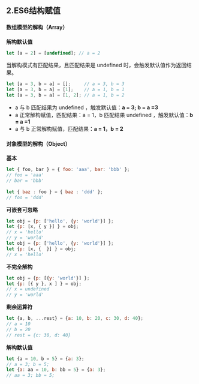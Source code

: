 ## 2.ES6结构赋值

#### 数组模型的解构（Array）

**解构默认值**

```js
let [a = 2] = [undefined]; // a = 2
```

当解构模式有匹配结果，且匹配结果是 undefined 时，会触发默认值作为返回结果。

```js
let [a = 3, b = a] = [];     // a = 3, b = 3
let [a = 3, b = a] = [1];    // a = 1, b = 1
let [a = 3, b = a] = [1, 2]; // a = 1, b = 2
```

- a 与 b 匹配结果为 undefined ，触发默认值：**a = 3; b = a =3**
- a 正常解构赋值，匹配结果：a = 1，b 匹配结果 undefined ，触发默认值：**b = a =1**
- a 与 b 正常解构赋值，匹配结果：**a = 1，b = 2**

#### 对象模型的解构（Object）

**基本**

```js
let { foo, bar } = { foo: 'aaa', bar: 'bbb' };
// foo = 'aaa'
// bar = 'bbb'
 
let { baz : foo } = { baz : 'ddd' };
// foo = 'ddd'
```

**可嵌套可忽略**

```js
let obj = {p: ['hello', {y: 'world'}] };
let {p: [x, { y }] } = obj;
// x = 'hello'
// y = 'world'
let obj = {p: ['hello', {y: 'world'}] };
let {p: [x, {  }] } = obj;
// x = 'hello'
```

**不完全解构**

```js
let obj = {p: [{y: 'world'}] };
let {p: [{ y }, x ] } = obj;
// x = undefined
// y = 'world'
```

**剩余运算符**

```js
let {a, b, ...rest} = {a: 10, b: 20, c: 30, d: 40};
// a = 10
// b = 20
// rest = {c: 30, d: 40}
```

**解构默认值**

```js
let {a = 10, b = 5} = {a: 3};
// a = 3; b = 5;
let {a: aa = 10, b: bb = 5} = {a: 3};
// aa = 3; bb = 5;
```

